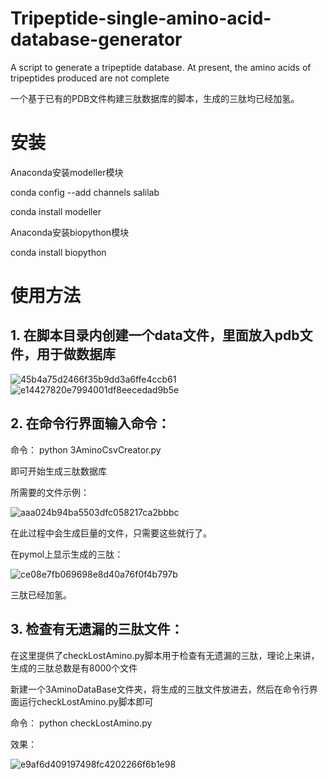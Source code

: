 # Tripeptide-single-amino-acid-database-generator
A script to generate a tripeptide database. At present, the amino acids of tripeptides produced are not complete

一个基于已有的PDB文件构建三肽数据库的脚本，生成的三肽均已经加氢。

# 安装

Anaconda安装modeller模块

conda config --add channels salilab

conda install modeller

Anaconda安装biopython模块

conda install biopython

# 使用方法

## 1. 在脚本目录内创建一个data文件，里面放入pdb文件，用于做数据库

![45b4a75d2466f35b9dd3a6ffe4ccb61](https://user-images.githubusercontent.com/54057111/117917458-bc535980-b31b-11eb-9987-39b1f0942d8f.png)
![e14427820e7994001df8eecedad9b5e](https://user-images.githubusercontent.com/54057111/117917863-911d3a00-b31c-11eb-9f2b-9b43fe4edec7.png)



## 2. 在命令行界面输入命令：

命令： python 3AminoCsvCreator.py

即可开始生成三肽数据库

所需要的文件示例：

![aaa024b94ba5503dfc058217ca2bbbc](https://user-images.githubusercontent.com/54057111/117917654-1f44f080-b31c-11eb-8c46-25e7aeab31a3.png)

在此过程中会生成巨量的文件，只需要这些就行了。

在pymol上显示生成的三肽：

![ce08e7fb069698e8d40a76f0f4b797b](https://user-images.githubusercontent.com/54057111/117917990-cfb2f480-b31c-11eb-8e78-e2ba7202aca6.png)

三肽已经加氢。

## 3. 检查有无遗漏的三肽文件：

在这里提供了checkLostAmino.py脚本用于检查有无遗漏的三肽，理论上来讲，生成的三肽总数是有8000个文件

新建一个3AminoDataBase文件夹，将生成的三肽文件放进去，然后在命令行界面运行checkLostAmino.py脚本即可

命令： python checkLostAmino.py

效果：

![e9af6d409197498fc4202266f6b1e98](https://user-images.githubusercontent.com/54057111/117918326-62ec2a00-b31d-11eb-9a3f-090ceed3ba6a.png)


